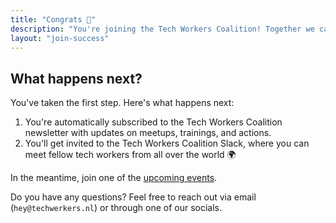```yaml
---
title: "Congrats 🥳"
description: "You're joining the Tech Workers Coalition! Together we can take collective action and change tech work in the Netherlands for the better."
layout: "join-success"
---
```


## What happens next?

You've taken the first step. Here's what happens next:

1. You're automatically subscribed to the Tech Workers Coalition newsletter with updates on meetups, trainings, and actions.
2. You'll get invited to the Tech Workers Coalition Slack, where you can meet fellow tech workers from all over the world 🌍

In the meantime, join one of the [upcoming events](events).

Do you have any questions? Feel free to reach out via email (`hey@techwerkers.nl`) or through one of our socials.
